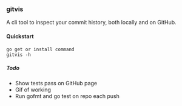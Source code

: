 ### gitvis
A cli tool to inspect your commit history, both locally and on GitHub.

#### Quickstart
```shell
go get or install command
gitvis -h
```

##### Todo
- Show tests pass on GitHub page
- Gif of working
- Run gofmt and go test on repo each push
